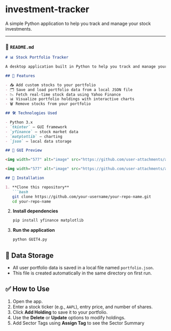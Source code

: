 # investment-tracker
A simple Python application to help you track and manage your stock investments.

---

### 📁 `README.md`

````markdown
# 📊 Stock Portfolio Tracker 

A desktop application built in Python to help you track and manage your stock investments. The GUI allows users to input ticker symbols, entry prices, and share amounts, and stores this data locally in a JSON file. Live data is retrieved using `yfinance`, and portfolio visuals are generated with `matplotlib`.

## 🚀 Features

- 📥 Add custom stocks to your portfolio
- 🗂 Save and load portfolio data from a local JSON file
- 📉 Fetch real-time stock data using Yahoo Finance
- 📊 Visualize portfolio holdings with interactive charts
- 🗑 Remove stocks from your portfolio

## 🛠 Technologies Used

- Python 3.x
- `tkinter` — GUI framework
- `yfinance` — stock market data
- `matplotlib` — charting
- `json` — local data storage

## 📸 GUI Preview

<img width="577" alt="image" src="https://github.com/user-attachments/assets/84d982d2-8f78-4c21-8148-9a9a1261143b" />

<img width="577" alt="image" src="https://github.com/user-attachments/assets/3b292d82-0a2e-4e65-beb7-d1b58fbed7db" />

## 🔧 Installation

1. **Clone this repository**
   ```bash
   git clone https://github.com/your-username/your-repo-name.git
   cd your-repo-name
````

2. **Install dependencies**

   ```bash
   pip install yfinance matplotlib
   ```

3. **Run the application**

   ```bash
   python GUIT4.py
   ```

## 📂 Data Storage

* All user portfolio data is saved in a local file named `portfolio.json`.
* This file is created automatically in the same directory on first run.

## ✅ How to Use

1. Open the app.
2. Enter a stock ticker (e.g., `AAPL`), entry price, and number of shares.
3. Click **Add Holding** to save it to your portfolio.
4. Use the **Delete** or **Update** options to modify holdings.
5. Add Sector Tags using **Assign Tag** to see the Sector Summary
   

